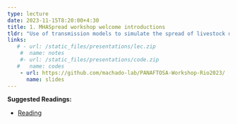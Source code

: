 ```yaml
---
type: lecture
date: 2023-11-15T8:20:00+4:30
title: 1. MHASpread workshop welcome introductions
tldr: "Use of transmission models to simulate the spread of livestock diseases."
links: 
   # - url: /static_files/presentations/lec.zip
    #  name: notes
    #- url: /static_files/presentations/code.zip
   #   name: codes
    - url: https://github.com/machado-lab/PANAFTOSA-Workshop-Rio2023/
      name: slides
---
```


**Suggested Readings:**
- [Reading](https://www.biorxiv.org/content/10.1101/2022.06.14.496159v3)